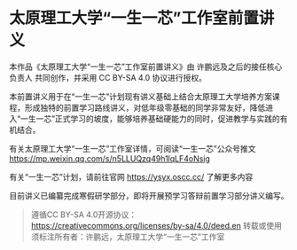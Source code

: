 # 太原理工大学“一生一芯”工作室前置讲义

本作品《太原理工大学“一生一芯”工作室前置讲义》由 许鹏远及之后的接任核心负责人 共同创作，并采用 CC BY-SA 4.0 协议进行授权。

本前置讲义用于在“一生一芯”计划现有讲义基础上结合太原理工大学培养方案课程，形成独特的前置学习路线讲义，对低年级零基础的同学非常友好，降低进入“一生一芯”正式学习的坡度，能够培养基础硬能力的同时，促进教学与实践的有机结合。

有关太原理工大学“一生一芯”工作室详情，可阅读“一生一芯”公众号推文 https://mp.weixin.qq.com/s/n5LLUQzq49h1lqLF4oNsig

有关“一生一芯”计划，请前往官网 https://ysyx.oscc.cc/ 了解更多内容

目前讲义已编纂完成寒假研学部分，即将开展预学习答辩前置学习部分讲义编写。



> 遵循CC BY-SA 4.0开源协议：https://creativecommons.org/licenses/by-sa/4.0/deed.en
> 转载或使用须标注所有者：许鹏远，太原理工大学“一生一芯”工作室
